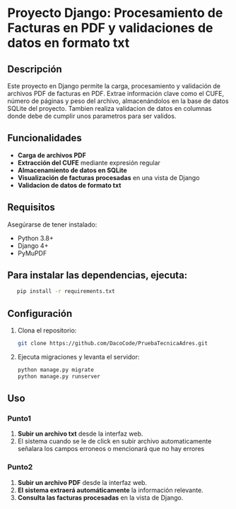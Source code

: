 # Proyecto Django: Procesamiento de Facturas en PDF y validaciones de datos en formato txt

## Descripción
Este proyecto en Django permite la carga, procesamiento y validación de archivos PDF de facturas en PDF. Extrae información clave como el CUFE, número de páginas y peso del archivo, almacenándolos en la base de datos SQLite del proyecto.
Tambien realiza validacion de datos en columnas donde debe de cumplir unos parametros para ser validos. 

## Funcionalidades
- **Carga de archivos PDF**
- **Extracción del CUFE** mediante expresión regular
- **Almacenamiento de datos en SQLite**
- **Visualización de facturas procesadas** en una vista de Django
- **Validacion de datos de formato txt** 

## Requisitos
Asegúrarse de tener instalado:
- Python 3.8+
- Django 4+
- PyMuPDF

## Para instalar las dependencias, ejecuta:
```bash
   pip install -r requirements.txt
   ```

## Configuración
1. Clona el repositorio:
   ```bash
   git clone https://github.com/DacoCode/PruebaTecnicaAdres.git
   ```

3. Ejecuta migraciones y levanta el servidor:
   ```bash
   python manage.py migrate
   python manage.py runserver
   ```

## Uso

### Punto1
1. **Subir un archivo txt** desde la interfaz web.
2. El sistema cuando se le de click en subir archivo automaticamente señalara los campos erroneos o mencionará que no hay errores
   
### Punto2
1. **Subir un archivo PDF** desde la interfaz web.
2. **El sistema extraerá automáticamente** la información relevante.
3. **Consulta las facturas procesadas** en la vista de Django.

